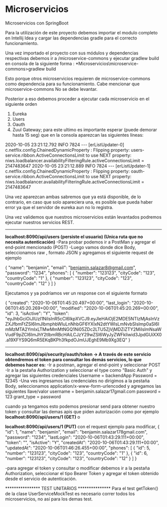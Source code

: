 # Microservicios
Microservicios con SpringBoot

Para la utilización de este proyecto debemos importar el modulo completo en Intellij Idea y cargar las dependencias gradle para el correcto funcionamiento.

Una vez importado el proyecto con sus módulos y dependencias respectivas debemos ir a /microservice-commons y ejecutar gradlew build en consola de la siguiente forma :
*Microservicios\microservice-commons>gradlew build

Esto porque otros microservicios requieren de microservice-commons como dependencia para su funcionamiento. Cabe mencionar que microservice-commons No se debe levantar.

Posterior a eso debemos proceder a ejecutar cada microservicio en el siguiente orden
1. Eureka
2. Users
3. Oauth
4. Zuul Gateway; para este ultimo es importante esperar (puede demorar hasta 15 seg) que en la consola aparezcan las siguientes líneas:

2020-10-05 23:21:12.792  INFO 7824 --- [erListUpdater-0] c.netflix.config.ChainedDynamicProperty  : Flipping property: users-service.ribbon.ActiveConnectionsLimit to use NEXT property: niws.loadbalancer.availabilityFilteringRule.activeConnectionsLimit = 2147483647
2020-10-05 23:21:12.889  INFO 7824 --- [erListUpdater-1] c.netflix.config.ChainedDynamicProperty  : Flipping property: oauth-service.ribbon.ActiveConnectionsLimit to use NEXT property: niws.loadbalancer.availabilityFilteringRule.activeConnectionsLimit = 2147483647

Una vez aparezcan ambas sabremos que ya está disponible, de lo contrario, en caso que solo apareciera una, es posible que pueda haber error ya que el servidor de eureka aun no lo registra.

Una vez validemos que nuestros microservicios están levantados podremos ejecutar nuestros servicios REST.

------------------------------
**localhost:8090/api/users (persiste el usuario) (Unica ruta que no necesita autenticación)**
-Para probar podemos ir a PostMan y agregar el end-point mencionado (POST)
-Luego vamos donde dice Body, seleccionamos raw , formato JSON y agregamos el siguiente request de ejemplo

{
    "name": "benjamin",
    "email": "benjamin.salazar8@gmail.com",
    "password": "1234",
    "phones": [
        {
            "number": "123123",
            "cityCode": "123",
            "countryCode": "1"
        },
         {
            "number": "123123",
            "cityCode": "123",
            "countryCode": "12"
        }
    ]
}

Ejecutamos y ya podríamos ver un response con el siguiente formato

{
    "created": "2020-10-06T01:45:20.497+00:00",
    "last_login": "2020-10-06T01:45:20.269+00:00",
    "modified": "2020-10-06T01:45:20.269+00:00",
    "id": 3,
    "isActive": "Y",
    "token": "eyJhbGciOiJIUzI1NiIsInR5cCI6IkpXVCJ9.eyJleHAiOjE2MDE5NTIzMjAsInVzZXJfbmFtZSI6ImJlbmphbWluLnNhbGF6YXIxN2dtYWlsLmNvbSIsImp0aSI6ImMzMTA2YmIxLTMwMmMtNGQ1Ni05ZDc2LTU5ZjVjMDZiZTY2MiIsImNsaWVudF9pZCI6ImJhY2tlbmRBcHAiLCJzY29wZSI6WyJyZWFkIiwid3JpdGUiXX0.a19XFYS9Q6mR5EKqBKPh3fkpdOJmUJEghE9Mb9Xg3EQ"
}

--------------------------------------------------
**localhost:8090/api/security/oauth/token -> A través de este servicio obtendremos el token para consultar los demás servicios, lo que debemos hacer es:**
-Ir a postman, agregar el end-point y seleccionar POST
-Ir a la pestaña Authorization y seleccionar el type como "Basic Auth" y agregar las siguientes credenciales 
Username = backendApp
Password = 12345
-Una ves ingresamos las credenciales no dirigimos a la pestaña Body, seleccionamos application/x-www-form-urlencoded
y agregamos las siguientes llave/valor
username = benjamin.salazar17gmail.com
password = 123
grant_type = password

cuando ya tengamos esto podemos presionar send para obtener nuestro token y consultar las demas apis que piden autorización como por ejemplo
**localhost:8090/api/users/1 (GET)**
o

**localhost:8090/api/users/1 (PUT)**
con el request ejemplo para modificar,
{
    "id": 1,
    "name": "benjamin",
    "email": "benjamin.salazar178gmail.com",
    "password": "1234",
    "lastLogin": "2020-10-06T01:43:29.111+00:00",
    "token": "",
    "isActive": "Y",
    "createdAt": "2020-10-06T01:43:29.111+00:00",
    "updatedAt": "2020-10-06T01:46:26.455+00:00",
    "phones": [
        {
            "id": 5,
            "number": "123123",
            "cityCode": "123",
            "countryCode": "1"
        },
        {
            "id": 6,
            "number": "123123",
            "cityCode": "123",
            "countryCode": "12"
        }
    ]
}



-para agregar el token y consultar o modificar debemos ir a la pestaña Authorization, seleccionar el tipo Bearer Token y agregar el token obtenido desde el servicio de autenticación.


**************** TEST UNITARIOS ***************
Para el test getToken() de la clase UserServiceMockTest es necesario correr todos los microservicios, no así para los demas test.

